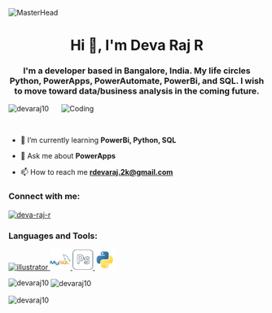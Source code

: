 ![MasterHead](https://static.pingcap.com/files/2022/12/05072707/chatGPT-GitHub-banner.jpg)
<h1 align="center">Hi 👋, I'm Deva Raj R</h1>
<h3 align="center">I'm a developer based in Bangalore, India. My life circles Python, PowerApps, PowerAutomate, PowerBi, and SQL. I wish to move toward data/business analysis in the coming future.</h3>
<img align="right" alt="Coding" width="400" src="https://imgs.search.brave.com/t9A_dYvaXNaEje1re5DEN1wcCpVJrsvEd-MEfqHNgdY/rs:fit:680:428:1/g:ce/aHR0cHM6Ly9yYXcu/Z2l0aHVidXNlcmNv/bnRlbnQuY29tL3B1/bml0a21yeWgvcHVu/aXRrbXJ5aC9tYXN0/ZXIvRGV2ZWxvcGVy/LmdpZg.gif">

<p align="left"> <img src="https://komarev.com/ghpvc/?username=devaraj10&label=Profile%20views&color=0e75b6&style=flat" alt="devaraj10" /> </p>

<p align="left"> <a href="https://twitter.com/" target="blank"><img src="https://img.shields.io/twitter/follow/?logo=twitter&style=for-the-badge" alt="" /></a> </p>

- 🌱 I’m currently learning **PowerBi, Python, SQL**

- 💬 Ask me about **PowerApps**

- 📫 How to reach me **rdevaraj.2k@gmail.com**

<h3 align="left">Connect with me:</h3>
<p align="left">
<a href="https://linkedin.com/in/deva-raj-r" target="blank"><img align="center" src="https://raw.githubusercontent.com/rahuldkjain/github-profile-readme-generator/master/src/images/icons/Social/linked-in-alt.svg" alt="deva-raj-r" height="30" width="40" /></a>
</p>

<h3 align="left">Languages and Tools:</h3>
<p align="left"> <a href="https://www.adobe.com/in/products/illustrator.html" target="_blank" rel="noreferrer"> <img src="https://www.vectorlogo.zone/logos/adobe_illustrator/adobe_illustrator-icon.svg" alt="illustrator" width="40" height="40"/> </a> <a href="https://www.mysql.com/" target="_blank" rel="noreferrer"> <img src="https://raw.githubusercontent.com/devicons/devicon/master/icons/mysql/mysql-original-wordmark.svg" alt="mysql" width="40" height="40"/> </a> <a href="https://www.photoshop.com/en" target="_blank" rel="noreferrer"> <img src="https://raw.githubusercontent.com/devicons/devicon/master/icons/photoshop/photoshop-line.svg" alt="photoshop" width="40" height="40"/> </a> <a href="https://www.python.org" target="_blank" rel="noreferrer"> <img src="https://raw.githubusercontent.com/devicons/devicon/master/icons/python/python-original.svg" alt="python" width="40" height="40"/> </a> </p>

<p><img align="left" src="https://github-readme-stats.vercel.app/api/top-langs?username=devaraj10&show_icons=true&locale=en&layout=compact" alt="devaraj10" /></p>

<p>&nbsp;<img align="center" src="https://github-readme-stats.vercel.app/api?username=devaraj10&show_icons=true&locale=en" alt="devaraj10" /></p>

<p><img align="center" src="https://github-readme-streak-stats.herokuapp.com/?user=devaraj10&" alt="devaraj10" /></p>
